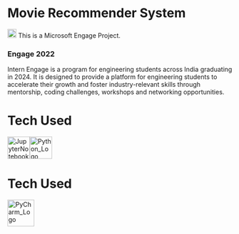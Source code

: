 # Movie Recommender System

<div style="display: flex, align-items : center;">
<img src="https://upload.wikimedia.org/wikipedia/commons/4/44/Microsoft_logo.svg" alt="Microsoft_Logo" width="20"/>
This is a Microsoft Engage Project.
</div>

<h3>Engage 2022</h3>
Intern Engage is a program for engineering students across India graduating in 2024. It is designed to provide a platform for engineering students to accelerate their growth and foster industry-relevant skills through mentorship, coding challenges, workshops and networking opportunities.

# Tech Used
 <div style="display: flex;">
   <a href="https://www.jupyter.org">
     <img src="https://upload.wikimedia.org/wikipedia/commons/thumb/3/38/Jupyter_logo.svg/1767px-Jupyter_logo.svg.png" alt="JupyterNotebook_Logo" width="50"/>
   </a>
   <a href="https://www.python.org">
    <img src="https://upload.wikimedia.org/wikipedia/commons/thumb/c/c3/Python-logo-notext.svg/1024px-Python-logo-notext.svg.png" alt="Python_Logo" width="50"/>
   </a>
 </div>
 
# Tech Used
<div style="display: flex;">
   <a href="https://www.jetbrains.com/pycharm/">
     <img src="https://brandeps.com/logo-download/P/Pycharm-logo-vector-01.svg" alt="PyCharm_Logo" width="60"/>
   </a>
</div>
